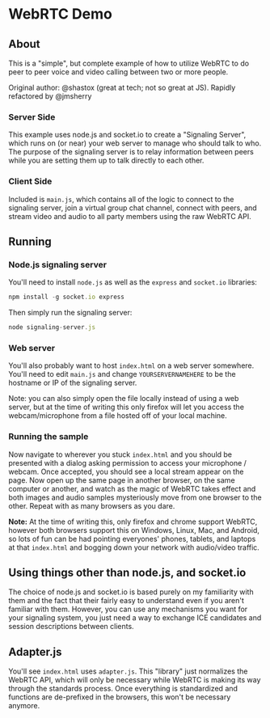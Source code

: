 # WebRTC Demo

## About

This is a "simple", but complete example of how to utilize WebRTC to do peer to
peer voice and video calling between two or more people.

Original author: @shastox (great at tech; not so great at JS). Rapidly refactored by @jmsherry

### Server Side

This example uses node.js and socket.io to create a "Signaling Server", which
runs on (or near) your web server to manage who should talk to who. The purpose
of the signaling server is to relay information between peers while you are
setting them up to talk directly to each other.

### Client Side

Included is `main.js`, which contains all of the logic to connect to the
signaling server, join a virtual group chat channel, connect with peers, and
stream video and audio to all party members using the raw WebRTC API.

## Running

### Node.js signaling server

You'll need to install `node.js` as well as the `express` and `socket.io` libraries:

```javascript
npm install -g socket.io express
```

Then simply run the signaling server:

```javascript
node signaling-server.js
```

### Web server

You'll also probably want to host `index.html` on a web server somewhere. You'll need to edit `main.js` and change `YOURSERVERNAMEHERE` to be the hostname or IP of the signaling server.

Note: you can also simply open the file locally instead of using a web server,
but at the time of writing this only firefox will let you access the
webcam/microphone from a file hosted off of your local machine.

### Running the sample

Now navigate to wherever you stuck `index.html` and you should be presented with
a dialog asking permission to access your microphone / webcam. Once accepted,
you should see a local stream appear on the page. Now open up the same page in
another browser, on the same computer or another, and watch as the magic of WebRTC takes effect and both images and audio samples mysteriously move from one browser to the other. Repeat with as many browsers as you dare.

**Note:** At the time of writing this, only firefox and chrome support WebRTC,
however both browsers support this on Windows, Linux, Mac, and Android, so lots
of fun can be had pointing everyones' phones, tablets, and laptops at that `index.html` and bogging down your network with audio/video traffic.

## Using things other than node.js, and socket.io

The choice of node.js and socket.io is based purely on my familiarity with them
and the fact that their fairly easy to understand even if you aren't familiar
with them. However, you can use any mechanisms you want for your signaling system, you just need a way to exchange ICE candidates and session descriptions between
clients.

## Adapter.js

You'll see `index.html` uses `adapter.js`. This "library" just normalizes the
WebRTC API, which will only be necessary while WebRTC is making its way through
the standards process. Once everything is standardized and functions are
de-prefixed in the browsers, this won't be necessary anymore.
